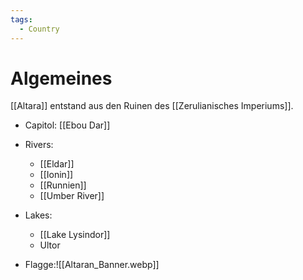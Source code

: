 ```yaml
---
tags:
  - Country
---
```

# Algemeines
[[Altara]] entstand aus den Ruinen des [[Zerulianisches Imperiums]].


* Capitol: [[Ebou Dar]]
- Rivers: 
	- [[Eldar]]
	- [[Ionin]]
	- [[Runnien]]
	- [[Umber River]]

- Lakes:
	- [[Lake Lysindor]]
	- Ultor

- Flagge:![[Altaran_Banner.webp]]

#
